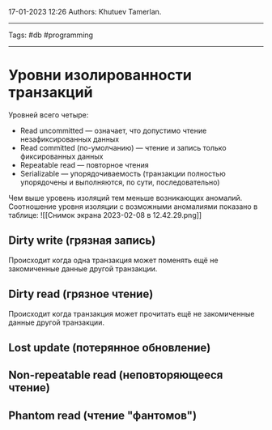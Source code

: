 17-01-2023
12:26
Authors: Khutuev Tamerlan.
***
Tags: #db #programming 
***
# Уровни изолированности транзакций
Уровней всего четыре:
-   Read uncommitted — означает, что допустимо чтение незафиксированных данных
-   Read committed (по-умолчанию) — чтение и запись только фиксированных данных
-   Repeatable read — повторное чтения
-   Serializable — упорядочиваемость (транзакции полностью упорядочены и выполняются, по сути, последовательно)

Чем выше уровень изоляций тем меньше возникающих аномалий.
Соотношение уровня изоляции с возможными аномалиями показано в таблице:
![[Снимок экрана 2023-02-08 в 12.42.29.png]]

## Dirty write (грязная запись) 
Происходит когда одна транзакция может поменять ещё не закомиченные данные другой транзакции.

## Dirty read (грязное чтение)
Происходит когда транзакция может прочитать ещё не закомиченные данные другой транзакции.

## Lost update (потерянное обновление) 


## Non-repeatable read (неповторяющееся чтение)


## Phantom read (чтение "фантомов")